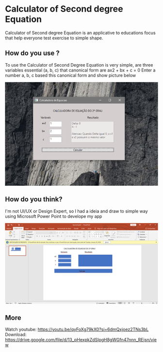 # Calculator of Second degree Equation

Calculator of Second degree Equation is an applicative to educations focus that help everyone test exercise to simple shape.

## How do you use ?

To use the Calculator of Second Degree Equation is very simple, are three variables essential (a, b, c) that canonical form are ax2 + bx + c = 0
Enter a number a, b, c based this canonical form and show picture below

<img src="img/short.png">

## How do you think?

I'm not UI/UX or Design Expert, so I had a ideia and draw to simple way using Microsoft Power Point to develope my app

<img src="img/design.png">

## More

Watch youtube: https://youtu.be/qyFoXg79kX0?si=6dmQxjoez2TNs3bL
Download:  https://drive.google.com/file/d/13_pHexpkZdSlpgH8gWGfn47nnn_REjsn/view
